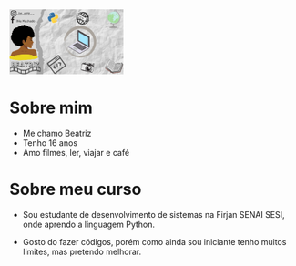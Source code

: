 <img src ="redimi.png" width ="200">

# Sobre mim

- Me chamo Beatriz
- Tenho 16 anos
- Amo filmes, ler, viajar e café
 


# Sobre meu curso
- Sou estudante de desenvolvimento de sistemas na Firjan SENAI SESI, onde aprendo a linguagem Python.

- Gosto do fazer códigos, porém como ainda sou iniciante tenho muitos limites, mas pretendo melhorar.